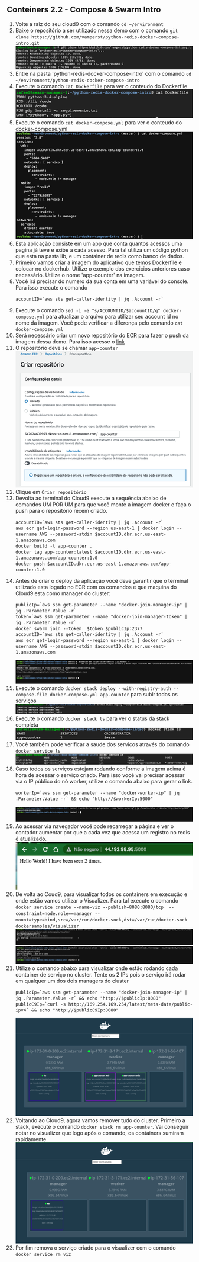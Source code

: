 ## Conteiners 2.2 - Compose & Swarm Intro

1. Volte a raiz do seu cloud9 com o comando `cd ~/environment`
2.  Baixe o repositório a ser utilizado nessa demo com o comando `git clone https://github.com/vamperst/python-redis-docker-compose-intro.git`
![img/gitclone.png](img/gitclone.png)
2. Entre na pasta 'python-redis-docker-compose-intro' com o comando `cd ~/environment/python-redis-docker-compose-intro`
3. Execute o comando `cat Dockerfile` para ver o conteudo do Dockerfile
   ![img/catdockerfile.png](img/catdockerfile.png)
4. Execute o comando `cat docker-compose.yml` para ver o conteudo do docker-compose.yml
   ![img/catdockercompose.png](img/catdockercompose.png)
5. Esta aplicação consiste em um app que conta quantos acessos uma pagina já teve e exibe a cada acesso. Para tal utiliza um código python que esta na pasta lib, e um container de redis como banco de dados.
6. Primeiro vamos criar a imagem do aplicativo que temos Dockerfile e colocar no dockerhub. Utilize o exemplo dos exercicios anteriores caso necessário. Utilize o nome 'app-counter' na imagem.
7. Você irá precisar do numero da sua conta em uma variável do console. Para isso execute o comando 
    ``` shell
    accountID=`aws sts get-caller-identity | jq .Account -r`  
    ```
8. Execute o comando `sed -i -e "s/ACCOUNTID/$accountID/g" docker-compose.yml` para atualizar o arquivo para utilizar seu account id no nome da imagem. Você pode verificar a diferença pelo comando `cat docker-compose.yml`
9. Será necessário criar um novo repositório do ECR para fazer o push da imagem dessa demo. Para isso acesse o [link](https://us-east-1.console.aws.amazon.com/ecr/create-repository?region=us-east-1)
10. O repositório deve se chamar `app-counter`
    ![](img/1.png)
11. Clique em `Criar repositório`
12. Devolta ao terminal do Cloud9 execute a sequência abaixo de comandos UM POR UM para que você monte a imagem docker e faça o push para o repositório récem criado.
    ``` shel
    accountID=`aws sts get-caller-identity | jq .Account -r`
    aws ecr get-login-password --region us-east-1 | docker login --username AWS --password-stdin $accountID.dkr.ecr.us-east-1.amazonaws.com
    docker build -t app-counter .
    docker tag app-counter:latest $accountID.dkr.ecr.us-east-1.amazonaws.com/app-counter:1.0
    docker push $accountID.dkr.ecr.us-east-1.amazonaws.com/app-counter:1.0
    ```
13. Antes de criar o deploy da aplicação você deve garantir que o terminal utilizado esta logado no ECR com os comandos e que maquina do Cloud9 esta como manager do cluster:
    ``` shell
    publicIp=`aws ssm get-parameter --name "docker-join-manager-ip" | jq .Parameter.Value -r` 
    token=`aws ssm get-parameter --name "docker-join-manager-token" | jq .Parameter.Value -r` 
    docker swarm join --token  $token $publicIp:2377
    accountID=`aws sts get-caller-identity | jq .Account -r`
    aws ecr get-login-password --region us-east-1 | docker login --username AWS --password-stdin $accountID.dkr.ecr.us-east-1.amazonaws.com
    ```
    ![](img/2.png)
14. Execute o comando `docker stack deploy --with-registry-auth --compose-file docker-compose.yml app-counter` para subir todos os serviços
   ![img/stackcreate.png](img/stackcreate.png)
11. Execute o comando `docker stack ls` para ver o status da stack completa
    ![img/stackls1.png](img/stackls1.png)
12. Você também pode verificar a saude dos serviços através do comando `docker service ls`
    ![img/servicels1.png](img/servicels1.png)
13. Caso todos os serviços estejam rodando conforme a imagem acima é hora de acessar o serviço criado. Para isso você vai precisar acessar via o IP público do nó worker, utilize o comando abaixo para gerar o link.
    ```
    workerIp=`aws ssm get-parameter --name "docker-worker-ip" | jq .Parameter.Value -r` && echo "http://$workerIp:5000"
    ```
    ![](img/3.png)
14. Ao acessar via navegador você pode recarregar a página e ver o contador aumentar por que a cada vez que acessa um registro no redis é atualizado.
    ![](img/4.png)
15. De volta ao Coud9, para visualizar todos os containers em execução e onde estão vamos utilizar o Visualizer. Para tal execute o comando `docker service create --name=viz --publish=8080:8080/tcp  --constraint=node.role==manager --mount=type=bind,src=/var/run/docker.sock,dst=/var/run/docker.sock dockersamples/visualizer`
    ![](img/5.png)
    ![](img/6.png)
16. Utilize o comando abaixo para visualizar onde estão rodando cada container de serviço no cluster. Tente os 2 IPs pois o serviço irá rodar em qualquer um dos dois managers do cluster
    ```
    publicIp=`aws ssm get-parameter --name "docker-join-manager-ip" | jq .Parameter.Value -r` && echo "http://$publicIp:8080"
    publicC9Ip=`curl -s http://169.254.169.254/latest/meta-data/public-ipv4` && echo "http://$publicC9Ip:8080"
    ```
    ![img/visualizer.png](img/visualizer.png)
17. Voltando ao Cloud9, agora vamos remover tudo do cluster. Primeiro a stack, execute o comando `docker stack rm app-counter`. Vai conseguir notar no visualizer que logo após o comando, os containers sumiram rapidamente.
    ![img/visualizer2.png](img/visualizer2.png)
18. Por fim remova o serviço criado para o visualizer com o comando `docker service rm viz`